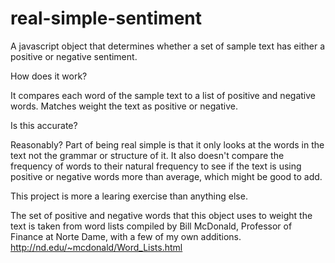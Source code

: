 real-simple-sentiment
=====================

A javascript object that determines whether a set of sample text has either a positive or negative sentiment.

How does it work?

It compares each word of the sample text to a list of positive and negative words. Matches weight the text as positive or negative.

Is this accurate?

Reasonably? Part of being real simple is that it only looks at the words in the text not the grammar or structure of it. It also doesn't compare the frequency of words to their natural frequency to see if the text is using positive or negative words more than average, which might be good to add.

This project is more a learing exercise than anything else.

The set of positive and negative words that this object uses to weight the text is taken from word lists compiled by Bill McDonald, Professor of Finance at Norte Dame, with a few of my own additions.
http://nd.edu/~mcdonald/Word_Lists.html